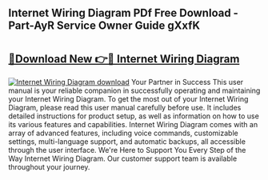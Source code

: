 ## Internet Wiring Diagram PDf Free Download - Part-AyR Service Owner Guide gXxfK

# <h2><a href="http://dfnadr.blite.top/?on=Internet+Wiring+Diagram">🔗Download New 👉🔴 Internet Wiring Diagram</a></h2>

[![Internet Wiring Diagram download](https://i.imgur.com/lujVjoI.png)](http://dfnadr.blite.top/?on=Internet+Wiring+Diagram)
Your Partner in Success This user manual is your reliable companion in successfully operating and maintaining your Internet Wiring Diagram. To get the most out of your Internet Wiring Diagram, please read this user manual carefully before use. It includes detailed instructions for product setup, as well as information on how to use its various features and capabilities. Internet Wiring Diagram comes with an array of advanced features, including voice commands, customizable settings, multi-language support, and automatic backups, all accessible through the user interface. We're Here to Support You Every Step of the Way Internet Wiring Diagram. Our customer support team is available throughout your journey.
